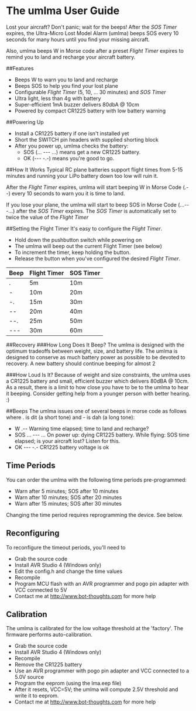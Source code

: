 # The umlma User Guide

Lost your aircraft? Don't panic; wait for the beeps! After the *SOS Timer* expires, the Ultra-Micro Lost Model Alarm (umlma) beeps SOS every 10 seconds for many hours until you find your missing aircraft.

Also, umlma beeps W in Morse code after a preset *Flight Timer* expires to remind you to land and recharge your aircraft battery.

##Features
  * Beeps W to warn you to land and recharge
  * Beeps SOS to help you find your lost plane
  * Configurable *Flight Timer* (5, 10, ... 30 minutes) and *SOS Timer*
  * Ultra light, less than 4g with battery
  * Super-efficient 1mA buzzer delivers 80dbA @ 10cm
  * Powered by compact CR1225 battery with low battery warning

##Powering Up
  * Install a CR1225 battery if one isn't installed yet
  * Short the SWITCH pin headers with supplied shorting block
  * After you power up, umlma checks the battery:
    * SOS (... --- ...) means get a new CR1225 battery.
    * OK (--- -.-) means you're good to go.
  
##How It Works
Typical RC plane batteries support flight times from 5-15 minutes and running your LiPo battery down too low will ruin it.

After the *Flight Timer* expires, umlma will start beeping W in Morse Code (.--) every 10 seconds to warn you it is time to land.

If you lose your plane, the umlma will start to beep SOS in Morse Code (...---...) after the *SOS Timer* expires. The *SOS Timer* is automatically set to twice the value of the *Flight Timer*

##Setting the Flight Timer
It's easy to configure the *Flight Timer*. 

* Hold down the pushbutton switch while powering on
* The umlma will beep out the current Flight Timer (see below)
* To increment the timer, keep holding the button.
* Release the button when you've configured the desired *Flight Timer*.

| Beep | Flight Timer | SOS Timer |
| --- | ------------ | --------- |
| . | 5m | 10m |
| - | 10m | 20m |
| -. | 15m | 30m |
| -- | 20m | 40m |
| --. | 25m | 50m |
| --- | 30m | 60m |

##Recovery
###How Long Does It Beep?
The umlma is designed with the optimum tradeoffs between weight, size, and battery life. The umlma is designed to conserve as much battery power as possible to be devoted to recovery. A new battery should continue beeping for almost 2

###How Loud Is It?
Because of weight and size constraints, the umlma uses a CR1225 battery and 
small, efficient buzzer which delivers 80dBA @ 10cm.  As a result, there is a
limit to how close you have to be to the umlma to hear it beeping.  Consider
getting help from a younger person with better hearing. :)
  
##Beeps
The umlma issues one of several beeps in morse code as follows
where . is dit (a short tone) and - is dah (a long tone):

 * W    .--          Warning time elapsed; time to land and recharge?
 * SOS  ... --- ...  On power up: dying CR1225 battery. While flying: SOS time elapsed; is your aircraft lost? Listen for this.
 * OK   --- -.-      CR1225 battery voltage is ok
 
Time Periods
------------
You can order the umlma with the following time periods pre-programmed:
  * Warn after 5 minutes; SOS after 10 minutes
  * Warn after 10 minutes; SOS after 20 minutes
  * Warn after 15 minutes; SOS after 30 minutes

Changing the time period requires reprogramming the device. See below.

Reconfiguring
-------------
To reconfigure the timeout periods, you'll need to
  * Grab the source code
  * Install AVR Studio 4 (Windows only)
  * Edit the config.h and change the time values
  * Recompile
  * Program MCU flash with an AVR programmer and pogo pin adapter with VCC connected to 5V
  * Contact me at http://www.bot-thoughts.com for more help
  
Calibration
-----------
The umlma is calibrated for the low voltage threshold at the 'factory'.
The firmware performs auto-calibration.
  * Grab the source code
  * Install AVR Studio 4 (Windows only)
  * Recompile
  * Remove the CR1225 battery
  * Use an AVR programmer with pogo pin adapter and VCC connected to a 5.0V source
  * Program the eeprom (using the lma.eep file)
  * After it resets, VCC=5V; the umlma will compute 2.5V threshold and write it to eeprom.
  * Contact me at http://www.bot-thoughts.com for more help
